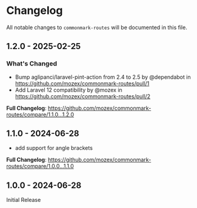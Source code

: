 # Changelog

All notable changes to `commonmark-routes` will be documented in this file.

## 1.2.0 - 2025-02-25

### What's Changed

* Bump aglipanci/laravel-pint-action from 2.4 to 2.5 by @dependabot in https://github.com/mozex/commonmark-routes/pull/1
* Add Laravel 12 compatibility by @mozex in https://github.com/mozex/commonmark-routes/pull/2

**Full Changelog**: https://github.com/mozex/commonmark-routes/compare/1.1.0...1.2.0

## 1.1.0 - 2024-06-28

* add support for angle brackets

**Full Changelog**: https://github.com/mozex/commonmark-routes/compare/1.0.0...1.1.0

## 1.0.0 - 2024-06-28

Initial Release
